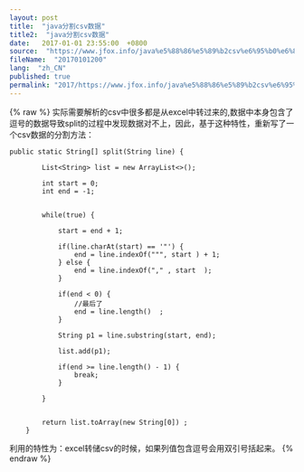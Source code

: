 ```yaml
---
layout: post
title:  "java分割csv数据"
title2:  "java分割csv数据"
date:   2017-01-01 23:55:00  +0800
source:  "https://www.jfox.info/java%e5%88%86%e5%89%b2csv%e6%95%b0%e6%8d%ae.html"
fileName:  "20170101200"
lang:  "zh_CN"
published: true
permalink: "2017/https://www.jfox.info/java%e5%88%86%e5%89%b2csv%e6%95%b0%e6%8d%ae.html"
---
```

{% raw %}
实际需要解析的csv中很多都是从excel中转过来的,数据中本身包含了逗号的数据导致split的过程中发现数据对不上，因此，基于这种特性，重新写了一个csv数据的分割方法：

    public static String[] split(String line) {
    		
    		List<String> list = new ArrayList<>();
    		
    		int start = 0;
    		int end = -1;
    		 
    		
    		while(true) {
    			 
    			start = end + 1;
    			 
    			if(line.charAt(start) == '"') {
    				end = line.indexOf(""", start ) + 1;
    			} else {
    				end = line.indexOf("," , start  );
    			}
    			
    			if(end < 0) {
    				//最后了
    				end = line.length()  ;
    			}
    			
    			String p1 = line.substring(start, end);
    			
    			list.add(p1);
    			
    			if(end >= line.length() - 1) {
    				break;
    			}
    			
    		}
    		
    		 
    		return list.toArray(new String[0]) ;
    	}

利用的特性为：excel转储csv的时候，如果列值包含逗号会用双引号括起来。
{% endraw %}
